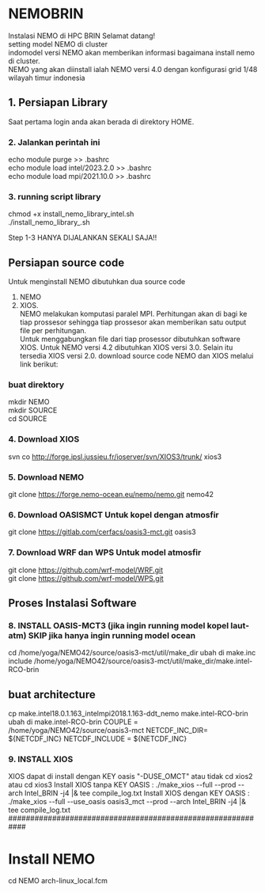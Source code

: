 # NEMOBRIN
Instalasi NEMO di HPC BRIN
Selamat datang!  
setting model NEMO di cluster  
indomodel versi NEMO akan memberikan informasi bagaimana install nemo di cluster.  
NEMO yang akan diinstall ialah NEMO versi 4.0 dengan konfigurasi grid 1/48 wilayah timur indonesia  
## 1. Persiapan Library  
Saat pertama login anda akan berada di direktory HOME.  
### 2. Jalankan perintah ini  
echo module purge >> .bashrc  
echo module load intel/2023.2.0 >> .bashrc  
echo module load mpi/2021.10.0 >> .bashrc  
### 3. running script library  
chmod +x install_nemo_library_intel.sh  
./install_nemo_library_.sh  

Step 1-3 HANYA DIJALANKAN SEKALI SAJA!!  

## Persiapan source code
Untuk menginstall NEMO dibutuhkan dua source code 
1. NEMO   
2. XIOS.   
NEMO melakukan komputasi paralel MPI. Perhitungan akan di bagi ke tiap prossesor sehingga tiap prossesor akan memberikan satu output file per perhitungan.  
Untuk menggabungkan file dari tiap prosessor dibutuhkan software XIOS. 
Untuk NEMO versi 4.2 dibutuhkan XIOS versi 3.0. Selain itu tersedia XIOS versi 2.0. 
download source code NEMO dan XIOS melalui link berikut:
### buat direktory   
mkdir NEMO  
mkdir SOURCE  
cd SOURCE  
### 4. Download XIOS  
svn co http://forge.ipsl.jussieu.fr/ioserver/svn/XIOS3/trunk/ xios3    
### 5. Download NEMO  
git clone https://forge.nemo-ocean.eu/nemo/nemo.git nemo42  
### 6. Download OASISMCT Untuk kopel dengan atmosfir  
git clone https://gitlab.com/cerfacs/oasis3-mct.git oasis3  
### 7. Download WRF dan WPS Untuk model atmosfir  
git clone https://github.com/wrf-model/WRF.git  
git clone https://github.com/wrf-model/WPS.git  
## Proses Instalasi Software
### 8. INSTALL OASIS-MCT3 (jika ingin running model kopel laut-atm) SKIP jika hanya ingin running model ocean
cd /home/yoga/NEMO42/source/oasis3-mct/util/make_dir
ubah di make.inc 
include  /home/yoga/NEMO42/source/oasis3-mct/util/make_dir/make.intel-RCO-brin
## buat architecture
cp make.intel18.0.1.163_intelmpi2018.1.163-ddt_nemo make.intel-RCO-brin
ubah di make.intel-RCO-brin
COUPLE          = /home/yoga/NEMO42/source/oasis3-mct
NETCDF_INC_DIR= ${NETCDF_INC} 
NETCDF_INCLUDE  = ${NETCDF_INC}
### 9. INSTALL XIOS
XIOS dapat di install dengan KEY oasis "-DUSE_OMCT" atau tidak
cd xios2 atau cd xios3
Install XIOS tanpa KEY OASIS : ./make_xios --full --prod --arch Intel_BRIN -j4 |& tee compile_log.txt
Install XIOS dengan KEY OASIS : ./make_xios --full --use_oasis oasis3_mct --prod --arch Intel_BRIN -j4 |& tee compile_log.txt
############################################################
# Install NEMO
 cd NEMO
  arch-linux_local.fcm
